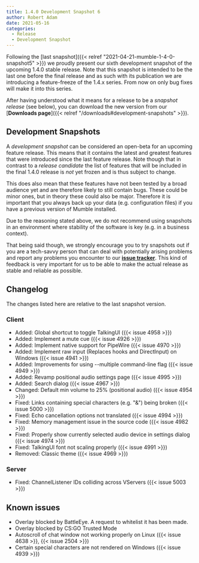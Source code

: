 ```yaml
---
title: 1.4.0 Development Snapshot 6
author: Robert Adam
date: 2021-05-16
categories:
  - Release
  - Development Snapshot
---
```


Following the [last snapshot]({{< relref "2021-04-21-mumble-1-4-0-snapshot5" >}}) we proudly present our sixth development
snapshot of the upcoming 1.4.0 stable release. Note that this snapshot is intended to be the last one before the final release
and as such with its publication we are introducing a feature-freeze of the 1.4.x series. From now on only bug fixes will
make it into this series.

After having understood what it means for a release to be a _snapshot release_ (see below), you can download the new
version from our [**Downloads page**]({{< relref "/downloads#development-snapshots" >}}).

<!--more-->

## Development Snapshots

A _development snapshot_ can be considered an open-beta for an upcoming feature release. This means that it contains the
latest and greatest features that were introduced since the last feature release. Note though that in contrast to a
_release candidate_ the list of features that will be included in the final 1.4.0 release is _not_ yet frozen and is
thus subject to change.

This does also mean that these features have not been tested by a broad audience yet and are therefore likely to still
contain bugs. These could be minor ones, but in theory these could also be major. Therefore it is important that you
always back up your data (e.g. configuration files) if you have a previous version of Mumble installed.

Due to the reasoning stated above, we do not recommend using snapshots in an environment where stability of the software
is key (e.g. in a business context).

That being said though, we strongly encourage you to try snapshots out if you are a tech-savvy person that can deal with
potentially arising problems and report any problems you encounter to our
[**issue tracker**](https://github.com/mumble-voip/mumble/issues). This kind of feedback is very important for us to be
able to make the actual release as stable and reliable as possible.

## Changelog

The changes listed here are relative to the last snapshot version.

### Client

- Added: Global shortcut to toggle TalkingUI ({{< issue 4958 >}})
- Added: Implement a mute cue ({{< issue 4926 >}})
- Added: Implement native support for PipeWire ({{< issue 4970 >}})
- Added: Implement raw input (Replaces hooks and DirectInput) on Windows ({{< issue 4941 >}})
- Added: Improvements for using --multiple command-line flag ({{< issue 4949 >}})
- Added: Revamp positional audio settings page ({{< issue 4995 >}})
- Added: Search dialog ({{< issue 4967 >}})
- Changed: Default min volume to 25% (positional audio) ({{< issue 4954 >}})
- Fixed: Links containing special characters (e.g. "&") being broken ({{< issue 5000 >}})
- Fixed: Echo cancellation options not translated ({{< issue 4994 >}})
- Fixed: Memory management issue in the source code ({{< issue 4982 >}})
- Fixed: Properly show currently selected audio device in settings dialog ({{< issue 4974 >}})
- Fixed: TalkingUI font not scaling properly ({{< issue 4991 >}})
- Removed: Classic theme ({{< issue 4969 >}})

### Server

- Fixed: ChannelListener IDs colliding across VServers ({{< issue 5003 >}})

## Known issues

- Overlay blocked by BattleEye. A request to whitelist it has been made.
- Overlay blocked by CS:GO Trusted Mode
- Autoscroll of chat window not working properly on Linux ({{< issue 4638 >}}, {{< issue 2504 >}})
- Certain special characters are not rendered on Windows ({{< issue 4939 >}})
